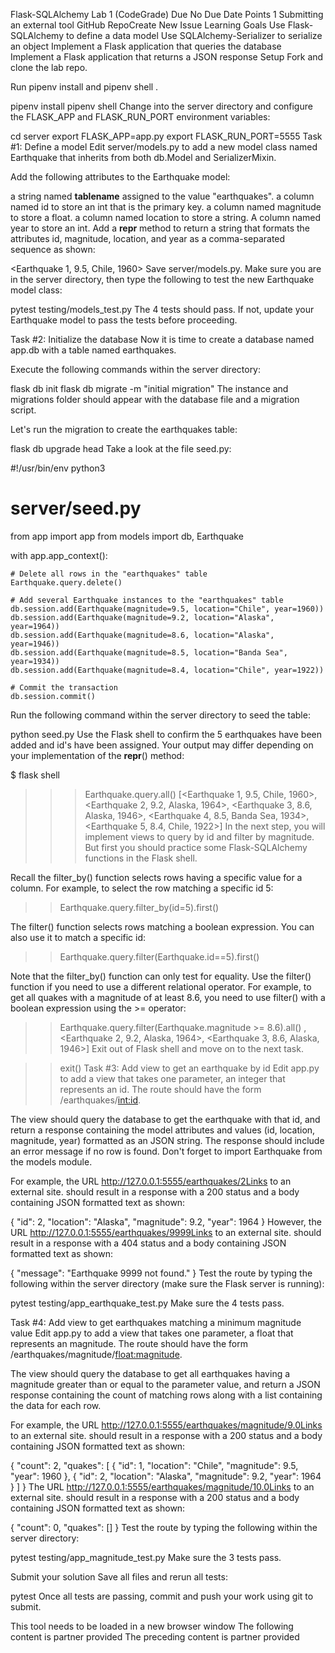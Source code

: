 Flask-SQLAlchemy Lab 1 (CodeGrade)
Due No Due Date Points 1 Submitting an external tool
GitHub RepoCreate New Issue
Learning Goals
Use Flask-SQLAlchemy to define a data model
Use SQLAlchemy-Serializer to serialize an object
Implement a Flask application that queries the database
Implement a Flask application that returns a JSON response
Setup
Fork and clone the lab repo.

Run pipenv install and pipenv shell .

 pipenv install
 pipenv shell
Change into the server directory and configure the FLASK_APP and FLASK_RUN_PORT environment variables:

 cd server
 export FLASK_APP=app.py
 export FLASK_RUN_PORT=5555
Task #1: Define a model
Edit server/models.py to add a new model class named Earthquake that inherits from both db.Model and SerializerMixin.

Add the following attributes to the Earthquake model:

a string named __tablename__ assigned to the value "earthquakes".
a column named id to store an int that is the primary key.
a column named magnitude to store a float.
a column named location to store a string.
A column named year to store an int.
Add a __repr__ method to return a string that formats the attributes id, magnitude, location, and year as a comma-separated sequence as shown:

<Earthquake 1, 9.5, Chile, 1960>
Save server/models.py. Make sure you are in the server directory, then type the following to test the new Earthquake model class:

 pytest testing/models_test.py
The 4 tests should pass. If not, update your Earthquake model to pass the tests before proceeding.

Task #2: Initialize the database
Now it is time to create a database named app.db with a table named earthquakes.

Execute the following commands within the server directory:

flask db init
flask db migrate -m "initial migration"
The instance and migrations folder should appear with the database file and a migration script.

Let's run the migration to create the earthquakes table:

flask db upgrade head
Take a look at the file seed.py:

#!/usr/bin/env python3
# server/seed.py

from app import app
from models import db, Earthquake

with app.app_context():

    # Delete all rows in the "earthquakes" table
    Earthquake.query.delete()

    # Add several Earthquake instances to the "earthquakes" table
    db.session.add(Earthquake(magnitude=9.5, location="Chile", year=1960))
    db.session.add(Earthquake(magnitude=9.2, location="Alaska", year=1964))
    db.session.add(Earthquake(magnitude=8.6, location="Alaska", year=1946))
    db.session.add(Earthquake(magnitude=8.5, location="Banda Sea", year=1934))
    db.session.add(Earthquake(magnitude=8.4, location="Chile", year=1922))

    # Commit the transaction
    db.session.commit()

Run the following command within the server directory to seed the table:

python seed.py
Use the Flask shell to confirm the 5 earthquakes have been added and id's have been assigned. Your output may differ depending on your implementation of the __repr__() method:

$ flask shell
>>> Earthquake.query.all()
[<Earthquake 1, 9.5, Chile, 1960>, <Earthquake 2, 9.2, Alaska, 1964>, <Earthquake 3, 8.6, Alaska, 1946>, <Earthquake 4, 8.5, Banda Sea, 1934>, <Earthquake 5, 8.4, Chile, 1922>]
In the next step, you will implement views to query by id and filter by magnitude. But first you should practice some Flask-SQLAlchemy functions in the Flask shell.

Recall the filter_by() function selects rows having a specific value for a column. For example, to select the row matching a specific id 5:

>> Earthquake.query.filter_by(id=5).first()

The filter() function selects rows matching a boolean expression. You can also use it to match a specific id:

>> Earthquake.query.filter(Earthquake.id==5).first()

Note that the filter_by() function can only test for equality. Use the filter() function if you need to use a different relational operator. For example, to get all quakes with a magnitude of at least 8.6, you need to use filter() with a boolean expression using the >= operator:

>> Earthquake.query.filter(Earthquake.magnitude >= 8.6).all()
, <Earthquake 2, 9.2, Alaska, 1964>, <Earthquake 3, 8.6, Alaska, 1946>]
Exit out of Flask shell and move on to the next task.

>> exit()
Task #3: Add view to get an earthquake by id
Edit app.py to add a view that takes one parameter, an integer that represents an id. The route should have the form /earthquakes/<int:id>.

The view should query the database to get the earthquake with that id, and return a response containing the model attributes and values (id, location, magnitude, year) formatted as an JSON string. The response should include an error message if no row is found. Don't forget to import Earthquake from the models module.

For example, the URL http://127.0.0.1:5555/earthquakes/2Links to an external site. should result in a response with a 200 status and a body containing JSON formatted text as shown:

{
  "id": 2,
  "location": "Alaska",
  "magnitude": 9.2,
  "year": 1964
}
However, the URL http://127.0.0.1:5555/earthquakes/9999Links to an external site. should result in a response with a 404 status and a body containing JSON formatted text as shown:

{
  "message": "Earthquake 9999 not found."
}
Test the route by typing the following within the server directory (make sure the Flask server is running):

pytest testing/app_earthquake_test.py
Make sure the 4 tests pass.

Task #4: Add view to get earthquakes matching a minimum magnitude value
Edit app.py to add a view that takes one parameter, a float that represents an magnitude. The route should have the form /earthquakes/magnitude/<float:magnitude>.

The view should query the database to get all earthquakes having a magnitude greater than or equal to the parameter value, and return a JSON response containing the count of matching rows along with a list containing the data for each row.

For example, the URL http://127.0.0.1:5555/earthquakes/magnitude/9.0Links to an external site. should result in a response with a 200 status and a body containing JSON formatted text as shown:

{
  "count": 2,
  "quakes": [
    {
      "id": 1,
      "location": "Chile",
      "magnitude": 9.5,
      "year": 1960
    },
    {
      "id": 2,
      "location": "Alaska",
      "magnitude": 9.2,
      "year": 1964
    }
  ]
}
The URL http://127.0.0.1:5555/earthquakes/magnitude/10.0Links to an external site. should result in a response with a 200 status and a body containing JSON formatted text as shown:

{
  "count": 0,
  "quakes": []
}
Test the route by typing the following within the server directory:

pytest testing/app_magnitude_test.py
Make sure the 3 tests pass.

Submit your solution
Save all files and rerun all tests:

pytest
Once all tests are passing, commit and push your work using git to submit.

This tool needs to be loaded in a new browser window
The following content is partner provided
The preceding content is partner provided
